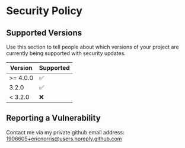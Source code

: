# Security Policy

## Supported Versions

Use this section to tell people about which versions of your project are
currently being supported with security updates.

| Version   | Supported          |
| ----------| ------------------ |
| >= 4.0.0  | :white_check_mark: |
| 3.2.0     | :white_check_mark: |
| < 3.2.0   | :x:                |

## Reporting a Vulnerability

Contact me via my private github email address: [1906605+ericnorris@users.noreply.github.com](mailto:1906605+ericnorris@users.noreply.github.com)
